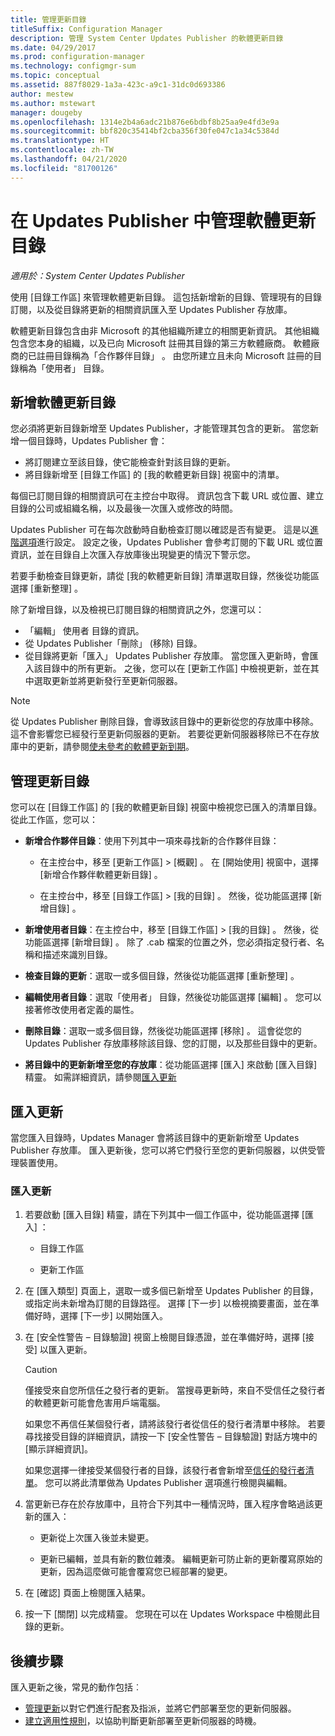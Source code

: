 ```yaml
---
title: 管理更新目錄
titleSuffix: Configuration Manager
description: 管理 System Center Updates Publisher 的軟體更新目錄
ms.date: 04/29/2017
ms.prod: configuration-manager
ms.technology: configmgr-sum
ms.topic: conceptual
ms.assetid: 887f8029-1a3a-423c-a9c1-31dc0d693386
author: mestew
ms.author: mstewart
manager: dougeby
ms.openlocfilehash: 1314e2b4a6adc21b876e6bdbf8b25aa9e4fd3e9a
ms.sourcegitcommit: bbf820c35414bf2cba356f30fe047c1a34c5384d
ms.translationtype: HT
ms.contentlocale: zh-TW
ms.lasthandoff: 04/21/2020
ms.locfileid: "81700126"
---
```

# <a name="manage-software-update-catalogs-in-updates-publisher"></a>在 Updates Publisher 中管理軟體更新目錄

*適用於：System Center Updates Publisher*

使用 [目錄工作區]   來管理軟體更新目錄。 這包括新增新的目錄、管理現有的目錄訂閱，以及從目錄將更新的相關資訊匯入至 Updates Publisher 存放庫。

軟體更新目錄包含由非 Microsoft 的其他組織所建立的相關更新資訊。 其他組織包含您本身的組織，以及已向 Microsoft 註冊其目錄的第三方軟體廠商。 軟體廠商的已註冊目錄稱為「合作夥伴目錄」  。 由您所建立且未向 Microsoft 註冊的目錄稱為「使用者」  目錄。

## <a name="add-software-update-catalogs"></a>新增軟體更新目錄
您必須將更新目錄新增至 Updates Publisher，才能管理其包含的更新。 當您新增一個目錄時，Updates Publisher 會：
-   將訂閱建立至該目錄，使它能檢查針對該目錄的更新。
-   將目錄新增至 [目錄工作區] 的 [我的軟體更新目錄] 視窗中的清單。  

每個已訂閱目錄的相關資訊可在主控台中取得。 資訊包含下載 URL 或位置、建立目錄的公司或組織名稱，以及最後一次匯入或修改的時間。

Updates Publisher 可在每次啟動時自動檢查訂閱以確認是否有變更。 這是以[進階選項](updates-publisher-options.md#advanced)進行設定。 設定之後，Updates Publisher 會參考訂閱的下載 URL 或位置資訊，並在目錄自上次匯入存放庫後出現變更的情況下警示您。

若要手動檢查目錄更新，請從 [我的軟體更新目錄]  清單選取目錄，然後從功能區選擇 [重新整理]  。

除了新增目錄，以及檢視已訂閱目錄的相關資訊之外，您還可以：
-  「編輯」  使用者  目錄的資訊。
-  從 Updates Publisher「刪除」  (移除) 目錄。
-  從目錄將更新「匯入」  Updates Publisher 存放庫。 當您匯入更新時，會匯入該目錄中的所有更新。 之後，您可以在 [更新工作區] 中檢視更新，並在其中選取更新並將更新發行至更新伺服器。

> [!NOTE]   
> 從 Updates Publisher 刪除目錄，會導致該目錄中的更新從您的存放庫中移除。 這不會影響您已經發行至更新伺服器的更新。 若要從更新伺服器移除已不在存放庫中的更新，請參閱[使未參考的軟體更新到期](updates-publisher-options.md#expire-unreferenced-software-updates)。

## <a name="manage-update-catalogs"></a>管理更新目錄
您可以在 [目錄工作區] 的 [我的軟體更新目錄] 視窗中檢視您已匯入的清單目錄。 從此工作區，您可以：

-   **新增合作夥伴目錄**：使用下列其中一項來尋找新的合作夥伴目錄：

    -   在主控台中，移至 [更新工作區]   > [概觀]  。 在 [開始使用]  視窗中，選擇 [新增合作夥伴軟體更新目錄]  。

    -   在主控台中，移至 [目錄工作區]   > [我的目錄]  。 然後，從功能區選擇 [新增目錄]  。

-   **新增使用者目錄**：在主控台中，移至 [目錄工作區]   > [我的目錄]  。 然後，從功能區選擇 [新增目錄]  。 除了 .cab 檔案的位置之外，您必須指定發行者、名稱和描述來識別目錄。


-   **檢查目錄的更新**：選取一或多個目錄，然後從功能區選擇 [重新整理]  。

-   **編輯使用者目錄**：選取「使用者」  目錄，然後從功能區選擇 [編輯]  。 您可以接著修改使用者定義的屬性。

-   **刪除目錄**：選取一或多個目錄，然後從功能區選擇 [移除]  。 這會從您的 Updates Publisher 存放庫移除該目錄、您的訂閱，以及那些目錄中的更新。

-   **將目錄中的更新新增至您的存放庫**：從功能區選擇 [匯入]  來啟動 [匯入目錄]  精靈。 如需詳細資訊，請參閱[匯入更新](#import-updates)

## <a name="import-updates"></a>匯入更新
當您匯入目錄時，Updates Manager 會將該目錄中的更新新增至 Updates Publisher 存放庫。 匯入更新後，您可以將它們發行至您的更新伺服器，以供受管理裝置使用。

### <a name="to-import-updates"></a>匯入更新
1. 若要啟動 [匯入目錄]  精靈，請在下列其中一個工作區中，從功能區選擇 [匯入]  ：

   -   目錄工作區

   -   更新工作區

2. 在 [匯入類型]  頁面上，選取一或多個已新增至 Updates Publisher 的目錄，或指定尚未新增為訂閱的目錄路徑。 選擇 [下一步]  以檢視摘要畫面，並在準備好時，選擇 [下一步]  以開始匯入。

3. 在 [安全性警告 – 目錄驗證]  視窗上檢閱目錄憑證，並在準備好時，選擇 [接受]  以匯入更新。

   > [!CAUTION]
   > 僅接受來自您所信任之發行者的更新。 當搜尋更新時，來自不受信任之發行者的軟體更新可能會危害用戶端電腦。
   > 
   >  如果您不再信任某個發行者，請將該發行者從信任的發行者清單中移除。 若要尋找接受目錄的詳細資訊，請按一下 [安全性警告 – 目錄驗證] 對話方塊中的 [顯示詳細資訊]。

   如果您選擇一律接受某個發行者的目錄，該發行者會新增至[信任的發行者清單](updates-publisher-options.md#trusted-publishers)。 您可以將此清單做為 Updates Publisher 選項進行檢閱與編輯。

4. 當更新已存在於存放庫中，且符合下列其中一種情況時，匯入程序會略過該更新的匯入：

   -   更新從上次匯入後並未變更。

   -   更新已編輯，並具有新的數位雜湊。 編輯更新可防止新的更新覆寫原始的更新，因為這麼做可能會覆寫您已經部署的變更。

5. 在 [確認]  頁面上檢閱匯入結果。

6. 按一下 [關閉]  以完成精靈。 您現在可以在 Updates Workspace 中檢閱此目錄的更新。

## <a name="next-steps"></a>後續步驟
匯入更新之後，常見的動作包括︰
-   [管理更新](manage-updates-with-updates-publisher.md)以對它們進行配套及指派，並將它們部署至您的更新伺服器。
-   [建立適用性規則](updates-publisher-applicability-rules.md)，以協助判斷更新部署至更新伺服器的時機。
